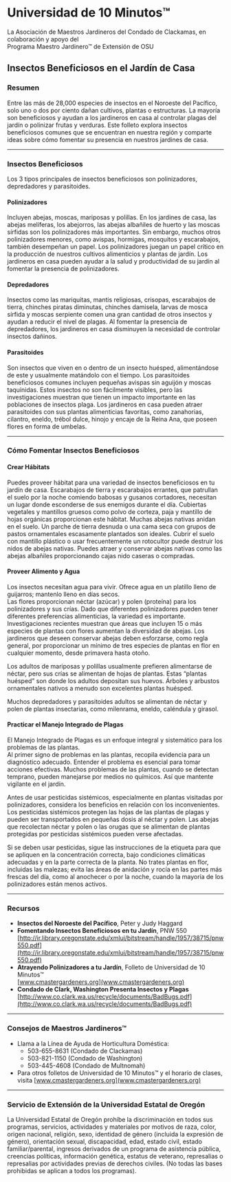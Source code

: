 # Universidad de 10 Minutos™  
La Asociación de Maestros Jardineros del Condado de Clackamas, en colaboración y apoyo del  
Programa Maestro Jardinero™ de Extensión de OSU  

## Insectos Beneficiosos en el Jardín de Casa  

### Resumen  
Entre las más de 28,000 especies de insectos en el Noroeste del Pacífico, solo uno o dos por ciento dañan cultivos, plantas o estructuras. La mayoría son beneficiosos y ayudan a los jardineros en casa al controlar plagas del jardín o polinizar frutas y verduras. Este folleto explora insectos beneficiosos comunes que se encuentran en nuestra región y comparte ideas sobre cómo fomentar su presencia en nuestros jardines de casa.  

---

### Insectos Beneficiosos  
Los 3 tipos principales de insectos beneficiosos son polinizadores, depredadores y parasitoides.  

#### Polinizadores  
Incluyen abejas, moscas, mariposas y polillas. En los jardines de casa, las abejas melíferas, los abejorros, las abejas albañiles de huerto y las moscas sírfidas son los polinizadores más importantes. Sin embargo, muchos otros polinizadores menores, como avispas, hormigas, mosquitos y escarabajos, también desempeñan un papel. Los polinizadores juegan un papel crítico en la producción de nuestros cultivos alimenticios y plantas de jardín. Los jardineros en casa pueden ayudar a la salud y productividad de su jardín al fomentar la presencia de polinizadores.  

#### Depredadores  
Insectos como las mariquitas, mantis religiosas, crisopas, escarabajos de tierra, chinches piratas diminutas, chinches damisela, larvas de mosca sírfida y moscas serpiente comen una gran cantidad de otros insectos y ayudan a reducir el nivel de plagas. Al fomentar la presencia de depredadores, los jardineros en casa disminuyen la necesidad de controlar insectos dañinos.  

#### Parasitoides  
Son insectos que viven en o dentro de un insecto huésped, alimentándose de este y usualmente matándolo con el tiempo. Los parasitoides beneficiosos comunes incluyen pequeñas avispas sin aguijón y moscas taquínidas. Estos insectos no son fácilmente visibles, pero las investigaciones muestran que tienen un impacto importante en las poblaciones de insectos plaga. Los jardineros en casa pueden atraer parasitoides con sus plantas alimenticias favoritas, como zanahorias, cilantro, eneldo, trébol dulce, hinojo y encaje de la Reina Ana, que poseen flores en forma de umbelas.  

---

### Cómo Fomentar Insectos Beneficiosos  

#### Crear Hábitats  
Puedes proveer hábitat para una variedad de insectos beneficiosos en tu jardín de casa. Escarabajos de tierra y escarabajos errantes, que patrullan el suelo por la noche comiendo babosas y gusanos cortadores, necesitan un lugar donde esconderse de sus enemigos durante el día. Cubiertas vegetales y mantillos gruesos como polvo de corteza, paja y mantillo de hojas orgánicas proporcionan este hábitat. Muchas abejas nativas anidan en el suelo. Un parche de tierra desnuda o una cama seca con grupos de pastos ornamentales escasamente plantados son ideales. Cubrir el suelo con mantillo plástico o usar frecuentemente un rotocultor puede destruir los nidos de abejas nativas. Puedes atraer y conservar abejas nativas como las abejas albañiles proporcionando cajas nido caseras o compradas.  

#### Proveer Alimento y Agua  
Los insectos necesitan agua para vivir. Ofrece agua en un platillo lleno de guijarros; mantenlo lleno en días secos.  
Las flores proporcionan néctar (azúcar) y polen (proteína) para los polinizadores y sus crías. Dado que diferentes polinizadores pueden tener diferentes preferencias alimenticias, la variedad es importante. Investigaciones recientes muestran que áreas que incluyen 15 o más especies de plantas con flores aumentan la diversidad de abejas. Los jardineros que deseen conservar abejas deben esforzarse, como regla general, por proporcionar un mínimo de tres especies de plantas en flor en cualquier momento, desde primavera hasta otoño.  

Los adultos de mariposas y polillas usualmente prefieren alimentarse de néctar, pero sus crías se alimentan de hojas de plantas. Estas “plantas huésped” son donde los adultos depositan sus huevos. Árboles y arbustos ornamentales nativos a menudo son excelentes plantas huésped.  

Muchos depredadores y parasitoides adultos se alimentan de néctar y polen de plantas insectarias, como milenrama, eneldo, caléndula y girasol.  

#### Practicar el Manejo Integrado de Plagas  
El Manejo Integrado de Plagas es un enfoque integral y sistemático para los problemas de las plantas.  
Al primer signo de problemas en las plantas, recopila evidencia para un diagnóstico adecuado. Entender el problema es esencial para tomar acciones efectivas. Muchos problemas de las plantas, cuando se detectan temprano, pueden manejarse por medios no químicos. Así que mantente vigilante en el jardín.  

Antes de usar pesticidas sistémicos, especialmente en plantas visitadas por polinizadores, considera los beneficios en relación con los inconvenientes. Los pesticidas sistémicos protegen las hojas de las plantas de plagas y pueden ser transportados en pequeñas dosis al néctar y polen. Las abejas que recolectan néctar y polen o las orugas que se alimentan de plantas protegidas por pesticidas sistémicos pueden verse afectadas.  

Si se deben usar pesticidas, sigue las instrucciones de la etiqueta para que se apliquen en la concentración correcta, bajo condiciones climáticas adecuadas y en la parte correcta de la planta. No trates plantas en flor, incluidas las malezas; evita las áreas de anidación y rocía en las partes más frescas del día, como al anochecer o por la noche, cuando la mayoría de los polinizadores están menos activos.  

---

### Recursos  
- **Insectos del Noroeste del Pacífico**, Peter y Judy Haggard  
- **Fomentando Insectos Beneficiosos en tu Jardín**, PNW 550  
  [http://ir.library.oregonstate.edu/xmlui/bitstream/handle/1957/38715/pnw550.pdf](http://ir.library.oregonstate.edu/xmlui/bitstream/handle/1957/38715/pnw550.pdf)  
- **Atrayendo Polinizadores a tu Jardín**, Folleto de Universidad de 10 Minutos™  
  [www.cmastergardeners.org](www.cmastergardeners.org)  
- **Condado de Clark, Washington Presenta Insectos y Plagas**  
  [http://www.co.clark.wa.us/recycle/documents/BadBugs.pdf](http://www.co.clark.wa.us/recycle/documents/BadBugs.pdf)  

---

### Consejos de Maestros Jardineros™  
- Llama a la Línea de Ayuda de Horticultura Doméstica:  
  - 503-655-8631 (Condado de Clackamas)  
  - 503-821-1150 (Condado de Washington)  
  - 503-445-4608 (Condado de Multnomah)  
- Para otros folletos de Universidad de 10 Minutos™ y el horario de clases, visita [www.cmastergardeners.org](www.cmastergardeners.org)  

---

### Servicio de Extensión de la Universidad Estatal de Oregón  
La Universidad Estatal de Oregón prohíbe la discriminación en todos sus programas, servicios, actividades y materiales por motivos de raza, color, origen nacional, religión, sexo, identidad de género (incluida la expresión de género), orientación sexual, discapacidad, edad, estado civil, estado familiar/parental, ingresos derivados de un programa de asistencia pública, creencias políticas, información genética, estatus de veterano, represalias o represalias por actividades previas de derechos civiles. (No todas las bases prohibidas se aplican a todos los programas).